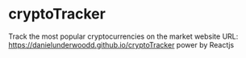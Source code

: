 # cryptoTracker
Track the most popular cryptocurrencies on the market
website URL: https://danielunderwoodd.github.io/cryptoTracker
power by Reactjs
